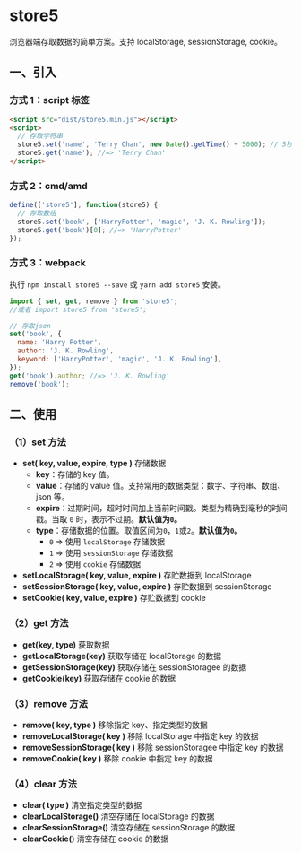 # store5

浏览器端存取数据的简单方案。支持 localStorage, sessionStorage, cookie。

## 一、引入

### 方式 1：script 标签

```html
<script src="dist/store5.min.js"></script>
<script>
  // 存取字符串
  store5.set('name', 'Terry Chan', new Date().getTime() + 5000); // 5秒后过期
  store5.get('name'); //=> 'Terry Chan'
</script>
```

### 方式 2：cmd/amd

```javascript
define(['store5'], function(store5) {
  // 存取数组
  store5.set('book', ['HarryPotter', 'magic', 'J. K. Rowling']);
  store5.get('book')[0]; //=> 'HarryPotter'
});
```

### 方式 3：webpack

执行 `npm install store5 --save` 或 `yarn add store5` 安装。

```javascript
import { set, get, remove } from 'store5';
//或者 import store5 from 'store5';

// 存取json
set('book', {
  name: 'Harry Potter',
  author: 'J. K. Rowling',
  keyword: ['HarryPotter', 'magic', 'J. K. Rowling'],
});
get('book').author; //=> 'J. K. Rowling'
remove('book');
```

## 二、使用

### （1）set 方法

- **set( key, value, expire, type )** 存储数据
  - **key**：存储的 key 值。
  - **value**：存储的 value 值。支持常用的数据类型：数字、字符串、数组、json 等。
  - **expire**：过期时间，超时时间加上当前时间戳。类型为精确到毫秒的时间戳。当取 `0` 时，表示不过期。**默认值为`0`。**
  - **type**：存储数据的位置。取值区间为`0`，`1`或`2`。**默认值为`0`。**
    - `0` => 使用 `localStorage` 存储数据
    - `1` => 使用 `sessionStorage` 存储数据
    - `2` => 使用 `cookie` 存储数据
- **setLocalStorage( key, value, expire )** 存贮数据到 localStorage
- **setSessionStorage( key, value, expire )** 存贮数据到 sessionStorage
- **setCookie( key, value, expire )** 存贮数据到 cookie

### （2）get 方法

- **get(key, type)** 获取数据
- **getLocalStorage(key)** 获取存储在 localStorage 的数据
- **getSessionStorage(key)** 获取存储在 sessionStoragee 的数据
- **getCookie(key)** 获取存储在 cookie 的数据

### （3）remove 方法

- **remove( key, type )** 移除指定 key、指定类型的数据
- **removeLocalStorage( key )** 移除 localStorage 中指定 key 的数据
- **removeSessionStorage( key )** 移除 sessionStoragee 中指定 key 的数据
- **removeCookie( key )** 移除 cookie 中指定 key 的数据

### （4）clear 方法

- **clear( type )** 清空指定类型的数据
- **clearLocalStorage()** 清空存储在 localStorage 的数据
- **clearSessionStorage()** 清空存储在 sessionStorage 的数据
- **clearCookie()** 清空存储在 cookie 的数据

